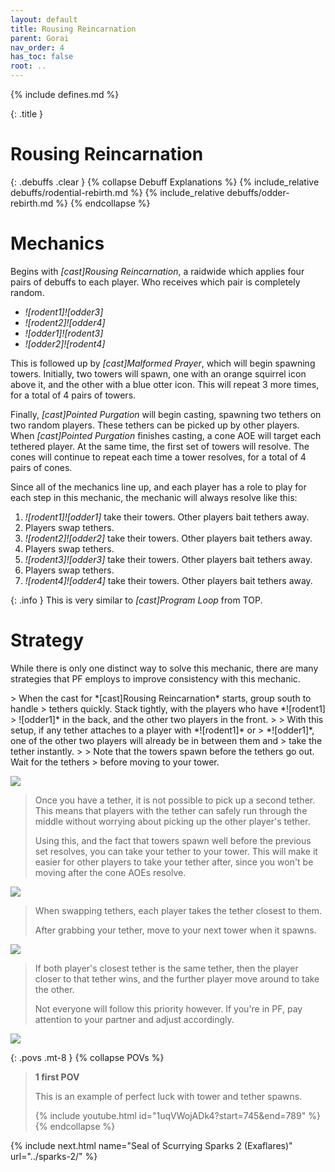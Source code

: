 ```yaml
---
layout: default
title: Rousing Reincarnation
parent: Gorai
nav_order: 4
has_toc: false
root: ..
---
```


{% include defines.md %}

{: .title }
# Rousing Reincarnation

{: .debuffs .clear }
{% collapse Debuff Explanations %}
{% include_relative debuffs/rodential-rebirth.md %}
{% include_relative debuffs/odder-rebirth.md %}
{% endcollapse %}

# Mechanics

Begins with *[cast]Rousing Reincarnation*, a raidwide which applies four pairs
of debuffs to each player. Who receives which pair is completely random.

* *![rodent1]![odder3]*
* *![rodent2]![odder4]*
* *![odder1]![rodent3]*
* *![odder2]![rodent4]*

This is followed up by *[cast]Malformed Prayer*, which will begin spawning
towers. Initially, two towers will spawn, one with an orange squirrel icon
above it, and the other with a blue otter icon. This will repeat 3 more times,
for a total of 4 pairs of towers.

Finally, *[cast]Pointed Purgation* will begin casting, spawning two tethers on
two random players. These tethers can be picked up by other players. When
*[cast]Pointed Purgation* finishes casting, a cone AOE will target each tethered
player. At the same time, the first set of towers will resolve. The cones will
continue to repeat each time a tower resolves, for a total of 4 pairs of cones.

Since all of the mechanics line up, and each player has a role to play for each
step in this mechanic, the mechanic will always resolve like this:

1. *![rodent1]![odder1]* take their towers. Other players bait tethers away.
2. Players swap tethers.
3. *![rodent2]![odder2]* take their towers. Other players bait tethers away.
4. Players swap tethers.
5. *![rodent3]![odder3]* take their towers. Other players bait tethers away.
6. Players swap tethers.
7. *![rodent4]![odder4]* take their towers. Other players bait tethers away.

{: .info }
This is very similar to *[cast]Program Loop* from TOP.

# Strategy

While there is only one distinct way to solve this mechanic, there are many
strategies that PF employs to improve consistency with this mechanic.

<div class="mechanics" markdown="1">
> When the cast for *[cast]Rousing Reincarnation* starts, group south to handle
> tethers quickly. Stack tightly, with the players who have *![rodent1]
> ![odder1]* in the back, and the other two players in the front.
>
> With this setup, if any tether attaches to a player with *![rodent1]* or
> *![odder1]*, one of the other two players will already be in between them and
> take the tether instantly.
>
> Note that the towers spawn before the tethers go out. Wait for the tethers
> before moving to your tower.

![](./stack-south.png)

> Once you have a tether, it is not possible to pick up a second tether. This
> means that players with the tether can safely run through the middle without
> worrying about picking up the other player's tether.
>
> Using this, and the fact that towers spawn well before the previous set
> resolves, you can take your tether to your tower. This will make it easier
> for other players to take your tether after, since you won't be moving after
> the cone AOEs resolve.

![](./tethers-towers.png)

> When swapping tethers, each player takes the tether closest to them.
>
> After grabbing your tether, move to your next tower when it spawns.

![](./easy-pattern.png)

> If both player's closest tether is the same tether, then the player closer to
> that tether wins, and the further player move around to take the other.
>
> Not everyone will follow this priority however. If you're in PF, pay attention
> to your partner and adjust accordingly.

![](./cursed-pattern.png)
</div>

{: .povs .mt-8 }
{% collapse POVs %}
> **1 first POV**
>
> This is an example of perfect luck with tower and tether spawns.
>
> {% include youtube.html id="1uqVWojADk4?start=745&end=789" %}
{% endcollapse %}

{% include next.html name="Seal of Scurrying Sparks 2 (Exaflares)" url="../sparks-2/" %}

